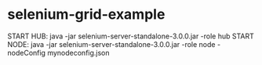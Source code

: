# selenium-grid-example
START HUB: java -jar selenium-server-standalone-3.0.0.jar -role hub
START NODE: java -jar selenium-server-standalone-3.0.0.jar -role node -nodeConfig mynodeconfig.json

